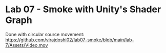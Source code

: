 # Lab 07 - Smoke with Unity's Shader Graph

Done with circular source movement:
https://github.com/virajdoshi02/lab07-smoke/blob/main/lab-7/Assets/Video.mov
